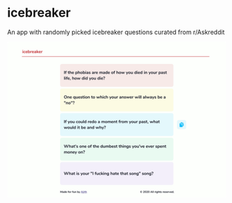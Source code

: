 # icebreaker
An app with randomly picked icebreaker questions curated from r/Askreddit 

![mockup](icebreaker-list.png)